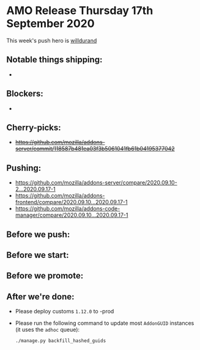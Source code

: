 # AMO Release Thursday 17th September 2020

This week's push hero is [willdurand](https://github.com/willdurand)

## Notable things shipping:

-

## Blockers:

-

## Cherry-picks:

- ~~https://github.com/mozilla/addons-server/commit/118587b481ea03f3b5061041fb61b04195377042~~

## Pushing:

- https://github.com/mozilla/addons-server/compare/2020.09.10-2...2020.09.17-1
- https://github.com/mozilla/addons-frontend/compare/2020.09.10...2020.09.17-1
- https://github.com/mozilla/addons-code-manager/compare/2020.09.10...2020.09.17-1

## Before we push:

## Before we start:

## Before we promote:

## After we're done:

- Please deploy customs `1.12.0` to -prod

- Please run the following command to update most `AddonGUID` instances (it uses the `adhoc` queue):

  ```
  ./manage.py backfill_hashed_guids
  ```
